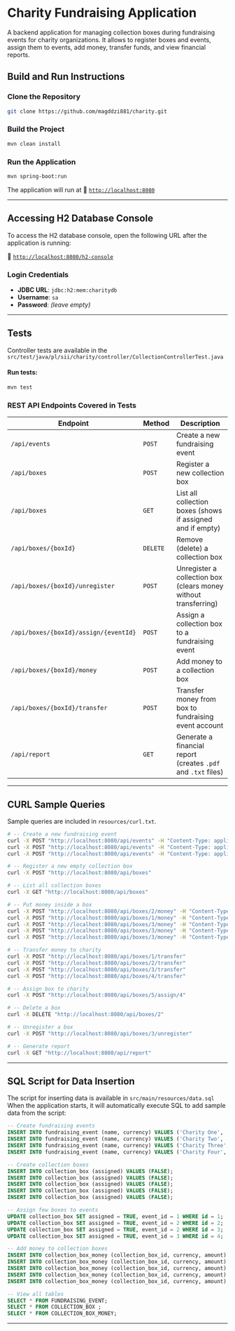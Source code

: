 # Charity Fundraising Application

A backend application for managing collection boxes during fundraising events for charity organizations. It allows to register boxes and events, assign them to events, add money, transfer funds, and view financial reports.

## Build and Run Instructions

### Clone the Repository
```bash
git clone https://github.com/magddzi881/charity.git
```

### Build the Project
```bash
mvn clean install
```

### Run the Application
```bash
mvn spring-boot:run
```

The application will run at 🔗 [`http://localhost:8080`](http://localhost:8080)

---

## Accessing H2 Database Console

To access the H2 database console, open the following URL after the application is running:

🔗 [`http://localhost:8080/h2-console`](http://localhost:8080/h2-console)

### Login Credentials

- **JDBC URL**: `jdbc:h2:mem:charitydb`
- **Username**: `sa`
- **Password**: *(leave empty)*

---

## Tests

Controller tests are available in the `src/test/java/pl/sii/charity/controller/CollectionControllerTest.java`

#### Run tests:
```bash
mvn test
```

### REST API Endpoints Covered in Tests


| Endpoint                              | Method   | Description                                                     |
| ------------------------------------- | -------- | --------------------------------------------------------------- |
| `/api/events`                         | `POST`   | Create a new fundraising event                                  |
| `/api/boxes`                          | `POST`   | Register a new collection box                                   |
| `/api/boxes`                          | `GET`    | List all collection boxes (shows if assigned and if empty)      |
| `/api/boxes/{boxId}`                  | `DELETE` | Remove (delete) a collection box                                |
| `/api/boxes/{boxId}/unregister`       | `POST`   | Unregister a collection box (clears money without transferring) |
| `/api/boxes/{boxId}/assign/{eventId}` | `POST`   | Assign a collection box to a fundraising event                  |
| `/api/boxes/{boxId}/money`            | `POST`   | Add money to a collection box                                   |
| `/api/boxes/{boxId}/transfer`         | `POST`   | Transfer money from box to fundraising event account            |
| `/api/report`                         | `GET`    | Generate a financial report (creates `.pdf` and `.txt` files)   |

---

## CURL Sample Queries
Sample queries are included in `resources/curl.txt`. 

``` bash
# -- Create a new fundraising event
curl -X POST "http://localhost:8080/api/events" -H "Content-Type: application/json" -d "{\"currency\":\"USD\",\"name\":\"Charity Five\"}"
curl -X POST "http://localhost:8080/api/events" -H "Content-Type: application/json" -d "{\"currency\":\"EUR\",\"name\":\"Charity Six\"}"
curl -X POST "http://localhost:8080/api/events" -H "Content-Type: application/json" -d "{\"currency\":\"USD\",\"name\":\"Charity Seven\"}"

# -- Register a new empty collection box
curl -X POST "http://localhost:8080/api/boxes"

# -- List all collection boxes
curl -X GET "http://localhost:8080/api/boxes"

# -- Put money inside a box
curl -X POST "http://localhost:8080/api/boxes/2/money" -H "Content-Type: application/json" -d "{\"currency\":\"EUR\",\"amount\":4.00}"
curl -X POST "http://localhost:8080/api/boxes/1/money" -H "Content-Type: application/json" -d "{\"currency\":\"PLN\",\"amount\":11.20}"
curl -X POST "http://localhost:8080/api/boxes/3/money" -H "Content-Type: application/json" -d "{\"currency\":\"EUR\",\"amount\":24.50}"
curl -X POST "http://localhost:8080/api/boxes/3/money" -H "Content-Type: application/json" -d "{\"currency\":\"PLN\",\"amount\":4.20}"
curl -X POST "http://localhost:8080/api/boxes/3/money" -H "Content-Type: application/json" -d "{\"currency\":\"PLN\",\"amount\":9.10}"

# -- Transfer money to charity
curl -X POST "http://localhost:8080/api/boxes/1/transfer"
curl -X POST "http://localhost:8080/api/boxes/2/transfer"
curl -X POST "http://localhost:8080/api/boxes/3/transfer"
curl -X POST "http://localhost:8080/api/boxes/4/transfer"

# -- Assign box to charity
curl -X POST "http://localhost:8080/api/boxes/5/assign/4"

# -- Delete a box
curl -X DELETE "http://localhost:8080/api/boxes/2"

# -- Unregister a box
curl -X POST "http://localhost:8080/api/boxes/3/unregister"

# -- Generate report
curl -X GET "http://localhost:8080/api/report"

```

---

## SQL Script for Data Insertion
The script for inserting data is available in `src/main/resources/data.sql` When the application starts, it will automatically execute SQL to add sample data from the script:
```sql
-- Create fundraising events
INSERT INTO fundraising_event (name, currency) VALUES ('Charity One', 'EUR');
INSERT INTO fundraising_event (name, currency) VALUES ('Charity Two', 'USD');
INSERT INTO fundraising_event (name, currency) VALUES ('Charity Three', 'USD');
INSERT INTO fundraising_event (name, currency) VALUES ('Charity Four', 'PLN');

-- Create collection boxes
INSERT INTO collection_box (assigned) VALUES (FALSE);
INSERT INTO collection_box (assigned) VALUES (FALSE);
INSERT INTO collection_box (assigned) VALUES (FALSE);
INSERT INTO collection_box (assigned) VALUES (FALSE);
INSERT INTO collection_box (assigned) VALUES (FALSE);

-- Assign few boxes to events
UPDATE collection_box SET assigned = TRUE, event_id = 1 WHERE id = 1;
UPDATE collection_box SET assigned = TRUE, event_id = 2 WHERE id = 2;
UPDATE collection_box SET assigned = TRUE, event_id = 2 WHERE id = 3;
UPDATE collection_box SET assigned = TRUE, event_id = 3 WHERE id = 4;

-- Add money to collection boxes
INSERT INTO collection_box_money (collection_box_id, currency, amount) VALUES (1, 'EUR', 50.00);
INSERT INTO collection_box_money (collection_box_id, currency, amount) VALUES (2, 'USD', 20.00);
INSERT INTO collection_box_money (collection_box_id, currency, amount) VALUES (2, 'EUR', 10.00);
INSERT INTO collection_box_money (collection_box_id, currency, amount) VALUES (3, 'USD', 5.50);
INSERT INTO collection_box_money (collection_box_id, currency, amount) VALUES (4, 'PLN', 100.00);

-- View all tables
SELECT * FROM FUNDRAISING_EVENT;
SELECT * FROM COLLECTION_BOX ;
SELECT * FROM COLLECTION_BOX_MONEY;
```
---
